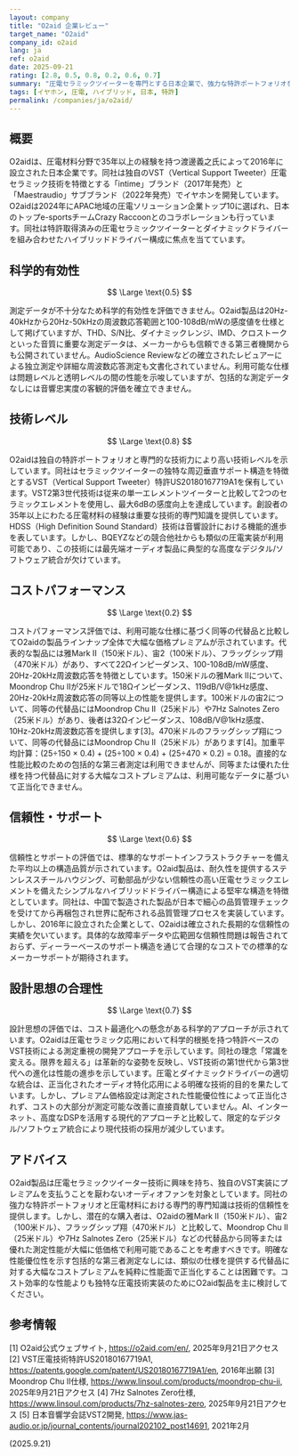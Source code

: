 ```yaml
---
layout: company
title: "O2aid 企業レビュー"
target_name: "O2aid"
company_id: o2aid
lang: ja
ref: o2aid
date: 2025-09-21
rating: [2.8, 0.5, 0.8, 0.2, 0.6, 0.7]
summary: "圧電セラミックツイーターを専門とする日本企業で、強力な特許ポートフォリオを持つが、測定データの透明性が限定的で大幅な価格プレミアムがある"
tags: [イヤホン, 圧電, ハイブリッド, 日本, 特許]
permalink: /companies/ja/o2aid/
---
```


## 概要

O2aidは、圧電材料分野で35年以上の経験を持つ渡邊義之氏によって2016年に設立された日本企業です。同社は独自のVST（Vertical Support Tweeter）圧電セラミック技術を特徴とする「intime」ブランド（2017年発売）と「Maestraudio」サブブランド（2022年発売）でイヤホンを開発しています。O2aidは2024年にAPAC地域の圧電ソリューション企業トップ10に選ばれ、日本のトップe-sportsチームCrazy Raccoonとのコラボレーションも行っています。同社は特許取得済みの圧電セラミックツイーターとダイナミックドライバーを組み合わせたハイブリッドドライバー構成に焦点を当てています。

## 科学的有効性

$$ \Large \text{0.5} $$

測定データが不十分なため科学的有効性を評価できません。O2aid製品は20Hz-40kHzから20Hz-50kHzの周波数応答範囲と100-108dB/mWの感度値を仕様として掲げていますが、THD、S/N比、ダイナミックレンジ、IMD、クロストークといった音質に重要な測定データは、メーカーからも信頼できる第三者機関からも公開されていません。AudioScience Reviewなどの確立されたレビュアーによる独立測定や詳細な周波数応答測定も文書化されていません。利用可能な仕様は問題レベルと透明レベルの間の性能を示唆していますが、包括的な測定データなしには音響忠実度の客観的評価を確立できません。

## 技術レベル

$$ \Large \text{0.8} $$

O2aidは独自の特許ポートフォリオと専門的な技術力により高い技術レベルを示しています。同社はセラミックツイーターの独特な周辺垂直サポート構造を特徴とするVST（Vertical Support Tweeter）特許US20180167719A1を保有しています。VST2第3世代技術は従来の単一エレメントツイーターと比較して2つのセラミックエレメントを使用し、最大6dBの感度向上を達成しています。創設者の35年以上にわたる圧電材料の経験は重要な技術的専門知識を提供しています。HDSS（High Definition Sound Standard）技術は音響設計における機能的進歩を表しています。しかし、BQEYZなどの競合他社からも類似の圧電実装が利用可能であり、この技術には最先端オーディオ製品に典型的な高度なデジタル/ソフトウェア統合が欠けています。

## コストパフォーマンス

$$ \Large \text{0.2} $$

コストパフォーマンス評価では、利用可能な仕様に基づく同等の代替品と比較してO2aidの製品ラインナップ全体で大幅な価格プレミアムが示されています。代表的な製品には雅Mark II（150米ドル）、宙2（100米ドル）、フラッグシップ翔（470米ドル）があり、すべて22Ωインピーダンス、100-108dB/mW感度、20Hz-20kHz周波数応答を特徴としています。150米ドルの雅Mark IIについて、Moondrop Chu IIが25米ドルで18Ωインピーダンス、119dB/V@1kHz感度、20Hz-20kHz周波数応答の同等以上の性能を提供します。100米ドルの宙2について、同等の代替品にはMoondrop Chu II（25米ドル）や7Hz Salnotes Zero（25米ドル）があり、後者は32Ωインピーダンス、108dB/V@1kHz感度、10Hz-20kHz周波数応答を提供します[3]。470米ドルのフラッグシップ翔について、同等の代替品にはMoondrop Chu II（25米ドル）があります[4]。加重平均計算：(25÷150 × 0.4) + (25÷100 × 0.4) + (25÷470 × 0.2) = 0.18。直接的な性能比較のための包括的な第三者測定は利用できませんが、同等または優れた仕様を持つ代替品に対する大幅なコストプレミアムは、利用可能なデータに基づいて正当化できません。

## 信頼性・サポート

$$ \Large \text{0.6} $$

信頼性とサポートの評価では、標準的なサポートインフラストラクチャーを備えた平均以上の構造品質が示されています。O2aid製品は、耐久性を提供するステンレススチールハウジング、可動部品が少ない信頼性の高い圧電セラミックエレメントを備えたシンプルなハイブリッドドライバー構造による堅牢な構造を特徴としています。同社は、中国で製造された製品が日本で細心の品質管理チェックを受けてから再梱包され世界に配布される品質管理プロセスを実装しています。しかし、2016年に設立された企業として、O2aidは確立された長期的な信頼性の実績を欠いています。具体的な故障率データや広範囲な信頼性問題は報告されておらず、ディーラーベースのサポート構造を通じて合理的なコストでの標準的なメーカーサポートが期待されます。

## 設計思想の合理性

$$ \Large \text{0.7} $$

設計思想の評価では、コスト最適化への懸念がある科学的アプローチが示されています。O2aidは圧電セラミック応用において科学的根拠を持つ特許ベースのVST技術による測定重視の開発アプローチを示しています。同社の理念「常識を変える。限界を超える」は革新的な姿勢を反映し、VST技術の第1世代から第3世代への進化は性能の進歩を示しています。圧電とダイナミックドライバーの適切な統合は、正当化されたオーディオ特化応用による明確な技術的目的を果たしています。しかし、プレミアム価格設定は測定された性能優位性によって正当化されず、コストの大部分が測定可能な改善に直接貢献していません。AI、インターネット、高度なDSPを活用する現代的アプローチと比較して、限定的なデジタル/ソフトウェア統合により現代技術の採用が減少しています。

## アドバイス

O2aid製品は圧電セラミックツイーター技術に興味を持ち、独自のVST実装にプレミアムを支払うことを厭わないオーディオファンを対象としています。同社の強力な特許ポートフォリオと圧電材料における専門的専門知識は技術的信頼性を提供します。しかし、潜在的な購入者は、O2aidの雅Mark II（150米ドル）、宙2（100米ドル）、フラッグシップ翔（470米ドル）と比較して、Moondrop Chu II（25米ドル）や7Hz Salnotes Zero（25米ドル）などの代替品から同等または優れた測定性能が大幅に低価格で利用可能であることを考慮すべきです。明確な性能優位性を示す包括的な第三者測定なしには、類似の仕様を提供する代替品に対する大幅なコストプレミアムを純粋に性能面で正当化することは困難です。コスト効率的な性能よりも独特な圧電技術実装のためにO2aid製品を主に検討してください。

## 参考情報

[1] O2aid公式ウェブサイト, https://o2aid.com/en/, 2025年9月21日アクセス
[2] VST圧電技術特許US20180167719A1, https://patents.google.com/patent/US20180167719A1/en, 2016年出願
[3] Moondrop Chu II仕様, https://www.linsoul.com/products/moondrop-chu-ii, 2025年9月21日アクセス
[4] 7Hz Salnotes Zero仕様, https://www.linsoul.com/products/7hz-salnotes-zero, 2025年9月21日アクセス
[5] 日本音響学会誌VST2開発, https://www.jas-audio.or.jp/journal_contents/journal202102_post14691, 2021年2月

(2025.9.21)